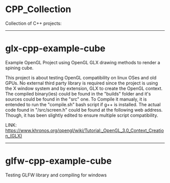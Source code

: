 # CPP_Collection

Collection of C++ projects:

-----------------------------------------------------------------------------------------------------

# glx-cpp-example-cube
Example OpenGL Project using OpenGL GLX drawing methods to render a spining cube.

This project is about testing OpenGL compatibility on linux OSes and old GPUs. 
No external third party library is required since the project is using the X window system and by extension, GLX to create the OpenGL context.
The compiled binary(ies) could be found in the "builds" folder and it's sources could be found in the "src" one.
To Compile it manualy, it is entended to run the "compile.sh" bash script if g++ is installed.
The actual code found in "/src/screen.h" could be found at the following web address. Though, it has been slightly edited to ensure multiple script compatibility.

LINK: https://www.khronos.org/opengl/wiki/Tutorial:_OpenGL_3.0_Context_Creation_(GLX)

-----------------------------------------------------------------------------------------------------

# glfw-cpp-example-cube

Testing GLFW library and compiling for windows 
